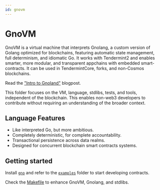 ```yaml
---
id: gnovm
---
```


# GnoVM

GnoVM is a virtual machine that interprets Gnolang, a custom version of Golang optimized for blockchains, featuring automatic state management, full determinism, and idiomatic Go.
It works with Tendermint2 and enables smarter, more modular, and transparent appchains with embedded smart-contracts.
It can be used in TendermintCore, forks, and non-Cosmos blockchains.

Read the ["Intro to Gnoland"](https://test3.gno.land/r/gnoland/blog:p/intro) blogpost.

This folder focuses on the VM, language, stdlibs, tests, and tools, independent of the blockchain.
This enables non-web3 developers to contribute without requiring an understanding of the broader context.

## Language Features

* Like interpreted Go, but more ambitious.
* Completely deterministic, for complete accountability.
* Transactional persistence across data realms.
* Designed for concurrent blockchain smart contracts systems.

## Getting started

Install [`gno`](./cmd/gno) and refer to the [`examples`](../examples) folder to start developing contracts.

Check the [Makefile](./Makefile) to enhance GnoVM, Gnolang, and stdlibs.
